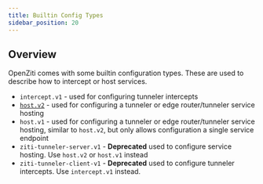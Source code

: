 ```yaml
---
title: Builtin Config Types
sidebar_position: 20
---
```


## Overview

OpenZiti comes with some builtin configuration types. These are used to describe how to intercept or
host services.

* `intercept.v1` - used for configuring tunneler intercepts
* [`host.v2`](./host_v2.md) - used for configuring a tunneler or edge router/tunneler service
  hosting
* `host.v1` - used for configuring a tunneler or edge router/tunneler service hosting, similar to
  `host.v2`, but only allows configuration a single service endpoint
* `ziti-tunneler-server.v1` - **Deprecated** used to configure service hosting. Use `host.v2` or
  `host.v1`
  instead
* `ziti-tunneler-client-v1` - **Deprecated** used to configure tunneler intercepts.
  Use `intercept.v1`
  instead.
